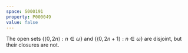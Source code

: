 ```yaml
---
space: S000191
property: P000049
value: false
---
```


The open sets $\{\langle 0,2n\rangle: n\in\omega\}$ and $\{\langle 0,2n+1\rangle: n\in\omega\}$ are disjoint, but their closures are not.
